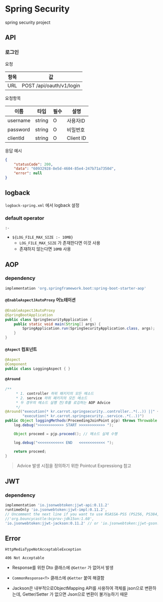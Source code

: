 # Spring Security

spring security project



## API

### 로그인

요청

| 항목 | 값                       |
| ---- | ------------------------ |
| URL  | POST /api/oauth/v1/login |

요청항목

| 이름     | 타입   | 필수 | 설명      |
| -------- | ------ | ---- | --------- |
| username | string | O    | 사용자ID  |
| password | string | O    | 비밀번호  |
| clientId | string | O    | Client ID |

응답 예시

```json
{
    "statusCode": 200,
    "data": "60932928-8e5d-4604-85e4-247b71a7350d",
    "error": null
}
```



## logback

`logback-spring.xml` 에서 logback 설정

### default operator

`:-`

- `${LOG_FILE_MAX_SIZE :- 10MB}`
  - `LOG_FILE_MAX_SIZE` 가 존재한다면 이것 사용
  - 존재하지 않는다면 `10MB` 사용



## AOP

### dependency

```build.gradle
implementation 'org.springframework.boot:spring-boot-starter-aop'
```

#### `@EnableAspectJAutoProxy` 어노테이션

```java
@EnableAspectJAutoProxy
@SpringBootApplication
public class SpringSecurityApplication {
	public static void main(String[] args) {
		SpringApplication.run(SpringSecurityApplication.class, args);
	}
}
```

#### `@Aspect` 컴포넌트

```java
@Aspect
@Component
public class LoggingAspect { }
```

#### `@Around`

```java
/**
     * 1. controller 하위 패키지의 모든 메소드
     * 2. service 하위 패키지의 모든 메소드
     * 두 경우의 메소드 실행 전/후를 로깅하는 AOP Advice
     */
@Around("execution(* kr.carrot.springsecurity..controller..*(..)) ||" +
        "execution(* kr.carrot.springsecurity..service..*(..))")
public Object loggingMethods(ProceedingJoinPoint pjp) throws Throwable {
    log.debug(">>>>>>>>>>>> START >>>>>>>>>>>> ");

    Object proceed = pjp.proceed(); // 메소드 실제 수행

    log.debug("<<<<<<<<<<<< END   <<<<<<<<<<<< ");

    return proceed;
}
```

> Advice 발생 시점을 정의하기 위한 Pointcut Expressiong 참고

## JWT

### dependency

```build.gradle
implementation 'io.jsonwebtoken:jjwt-api:0.11.2'
runtimeOnly 'io.jsonwebtoken:jjwt-impl:0.11.2',
// Uncomment the next line if you want to use RSASSA-PSS (PS256, PS384, PS512) algorithms:
//'org.bouncycastle:bcprov-jdk15on:1.60',
'io.jsonwebtoken:jjwt-jackson:0.11.2' // or 'io.jsonwebtoken:jjwt-gson:0.11.2' for gson
```

## Error

`HttpMediaTypeNotAcceptableException`

`406 Not Acceptable`

- Response를 위한 Dto 클래스에 `@Getter` 가 없어서 발생
- `CommonResponse<T>` 클래스에 `@Getter` 붙여 해결함

- Jackson은 내부적으로ObjectMapping API를 사용하여 객체를 json으로 변환하는데, Getter/Setter 가 없으면 Json으로 변환이 불가능하기 때문
